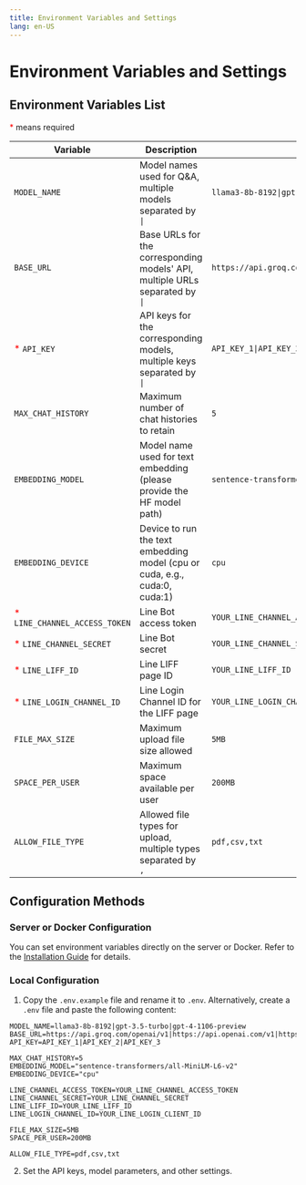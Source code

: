 ```yaml
---
title: Environment Variables and Settings
lang: en-US
---
```


# Environment Variables and Settings

## Environment Variables List

<span style="color:red">*</span> means required

| Variable | Description | Default Value |
|----------|-------------|---------------|
| `MODEL_NAME` | Model names used for Q&A, multiple models separated by `\|` | `llama3-8b-8192\|gpt-3.5-turbo\|gpt-4-1106-preview` |
| `BASE_URL` | Base URLs for the corresponding models' API, multiple URLs separated by `\|` | `https://api.groq.com/openai/v1\|https://api.openai.com/v1\|https://api.openai.com/v1` |
| <span style="color:red">*</span> `API_KEY` | API keys for the corresponding models, multiple keys separated by `\|` | `API_KEY_1\|API_KEY_2\|API_KEY_3` |
| `MAX_CHAT_HISTORY` | Maximum number of chat histories to retain | `5` |
| `EMBEDDING_MODEL` | Model name used for text embedding (please provide the HF model path) | `sentence-transformers/all-MiniLM-L6-v2` |
| `EMBEDDING_DEVICE` | Device to run the text embedding model (cpu or cuda, e.g., cuda:0, cuda:1) | `cpu` |
| <span style="color:red">*</span> `LINE_CHANNEL_ACCESS_TOKEN` | Line Bot access token | `YOUR_LINE_CHANNEL_ACCESS_TOKEN` |
| <span style="color:red">*</span> `LINE_CHANNEL_SECRET` | Line Bot secret | `YOUR_LINE_CHANNEL_SECRET` |
| <span style="color:red">*</span> `LINE_LIFF_ID` | Line LIFF page ID | `YOUR_LINE_LIFF_ID` |
| <span style="color:red">*</span> `LINE_LOGIN_CHANNEL_ID` | Line Login Channel ID for the LIFF page | `YOUR_LINE_LOGIN_CHANNEL_ID` |
| `FILE_MAX_SIZE` | Maximum upload file size allowed | `5MB` |
| `SPACE_PER_USER` | Maximum space available per user | `200MB` |
| `ALLOW_FILE_TYPE` | Allowed file types for upload, multiple types separated by `,` | `pdf,csv,txt` |

## Configuration Methods

### Server or Docker Configuration

You can set environment variables directly on the server or Docker. Refer to the [Installation Guide](./installation.md) for details.

### Local Configuration

1. Copy the `.env.example` file and rename it to `.env`.
   Alternatively, create a `.env` file and paste the following content:

```env
MODEL_NAME=llama3-8b-8192|gpt-3.5-turbo|gpt-4-1106-preview
BASE_URL=https://api.groq.com/openai/v1|https://api.openai.com/v1|https://api.openai.com/v1
API_KEY=API_KEY_1|API_KEY_2|API_KEY_3

MAX_CHAT_HISTORY=5
EMBEDDING_MODEL="sentence-transformers/all-MiniLM-L6-v2"
EMBEDDING_DEVICE="cpu"

LINE_CHANNEL_ACCESS_TOKEN=YOUR_LINE_CHANNEL_ACCESS_TOKEN
LINE_CHANNEL_SECRET=YOUR_LINE_CHANNEL_SECRET
LINE_LIFF_ID=YOUR_LINE_LIFF_ID
LINE_LOGIN_CHANNEL_ID=YOUR_LINE_LOGIN_CLIENT_ID

FILE_MAX_SIZE=5MB
SPACE_PER_USER=200MB

ALLOW_FILE_TYPE=pdf,csv,txt
```

2. Set the API keys, model parameters, and other settings.
